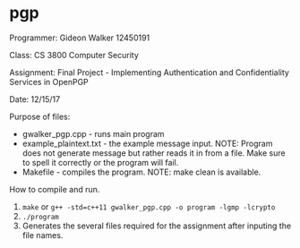 # pgp
Programmer: Gideon Walker 12450191

Class: CS 3800 Computer Security

Assignment: Final Project - Implementing Authentication and
  Confidentiality Services in OpenPGP
  
Date: 12/15/17

Purpose of files:
+ gwalker_pgp.cpp - runs main program
+ example_plaintext.txt - the example message input. NOTE: Program does not
generate message but rather reads it in from a file. Make sure to spell it
correctly or the program will fail.
+ Makefile - compiles the program. NOTE: make clean is available.

How to compile and run.
1. `make` or `g++ -std=c++11 gwalker_pgp.cpp -o program -lgmp -lcrypto`
2. `./program`
3. Generates the several files required for the assignment after inputing the
file names.
